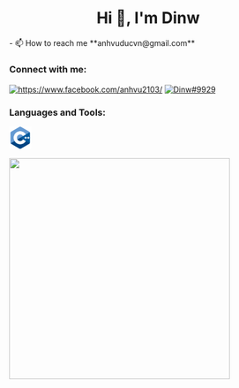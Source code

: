 <h1 align="center">Hi 👋, I'm Dinw</h1>
- 📫 How to reach me **anhvuducvn@gmail.com**

<h3 align="left">Connect with me:</h3>
<p align="left">
<a href="https://fb.com/https://www.facebook.com/anhvu2103/" target="blank"><img align="center" src="https://raw.githubusercontent.com/rahuldkjain/github-profile-readme-generator/master/src/images/icons/Social/facebook.svg" alt="https://www.facebook.com/anhvu2103/" height="30" width="40" /></a>
<a href="https://discord.gg/Dinw#9929" target="blank"><img align="center" src="https://raw.githubusercontent.com/rahuldkjain/github-profile-readme-generator/master/src/images/icons/Social/discord.svg" alt="Dinw#9929" height="30" width="40" /></a>
</p>

<h3 align="left">Languages and Tools:</h3>
<p align="left"> <a href="https://www.w3schools.com/cpp/" target="_blank"> <img src="https://raw.githubusercontent.com/devicons/devicon/master/icons/cplusplus/cplusplus-original.svg" alt="cplusplus" width="40" height="40"/> </a> </p>

<img src="https://media1.giphy.com/media/9SN6sjZZ3XzB6/giphy.gif" width="400" height="400" />
